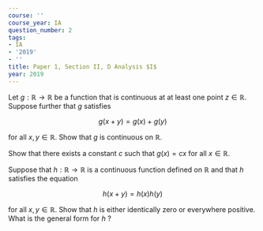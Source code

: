 ```yaml
---
course: ''
course_year: IA
question_number: 2
tags:
- IA
- '2019'
- ''
title: Paper 1, Section II, D Analysis $I$
year: 2019
---
```




Let $g: \mathbb{R} \rightarrow \mathbb{R}$ be a function that is continuous at at least one point $z \in \mathbb{R}$. Suppose further that $g$ satisfies

$$g(x+y)=g(x)+g(y)$$

for all $x, y \in \mathbb{R}$. Show that $g$ is continuous on $\mathbb{R}$.

Show that there exists a constant $c$ such that $g(x)=c x$ for all $x \in \mathbb{R}$.

Suppose that $h: \mathbb{R} \rightarrow \mathbb{R}$ is a continuous function defined on $\mathbb{R}$ and that $h$ satisfies the equation

$$h(x+y)=h(x) h(y)$$

for all $x, y \in \mathbb{R}$. Show that $h$ is either identically zero or everywhere positive. What is the general form for $h$ ?